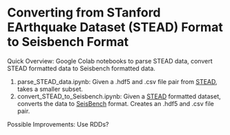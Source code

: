 # Converting from STanford EArthquake Dataset (STEAD) Format to Seisbench Format 

Quick Overview: Google Colab notebooks to parse STEAD data, convert STEAD formatted data to Seisbench formatted data. 

1. parse_STEAD_data.ipynb: Given a .hdf5 and .csv file pair from [STEAD](https://github.com/smousavi05/STEAD), takes a smaller subset. 
2. convert_STEAD_to_Seisbench.ipynb: Given a [STEAD](https://github.com/smousavi05/STEAD) formatted dataset, converts the data to [SeisBench](https://github.com/seisbench/seisbench) format. Creates an .hdf5 and .csv file pair. 

Possible Improvements: Use RDDs? 

